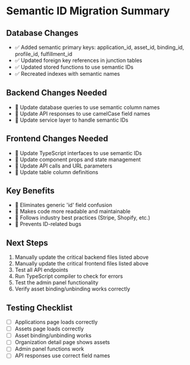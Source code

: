 # Semantic ID Migration Summary

## Database Changes
- ✅ Added semantic primary keys: application_id, asset_id, binding_id, profile_id, fulfillment_id
- ✅ Updated foreign key references in junction tables
- ✅ Updated stored functions to use semantic IDs
- ✅ Recreated indexes with semantic names

## Backend Changes Needed
- 🔄 Update database queries to use semantic column names
- 🔄 Update API responses to use camelCase field names
- 🔄 Update service layer to handle semantic IDs

## Frontend Changes Needed  
- 🔄 Update TypeScript interfaces to use semantic IDs
- 🔄 Update component props and state management
- 🔄 Update API calls and URL parameters
- 🔄 Update table column definitions

## Key Benefits
- 🎯 Eliminates generic 'id' field confusion
- 🎯 Makes code more readable and maintainable
- 🎯 Follows industry best practices (Stripe, Shopify, etc.)
- 🎯 Prevents ID-related bugs

## Next Steps
1. Manually update the critical backend files listed above
2. Manually update the critical frontend files listed above
3. Test all API endpoints
4. Run TypeScript compiler to check for errors
5. Test the admin panel functionality
6. Verify asset binding/unbinding works correctly

## Testing Checklist
- [ ] Applications page loads correctly
- [ ] Assets page loads correctly
- [ ] Asset binding/unbinding works
- [ ] Organization detail page shows assets
- [ ] Admin panel functions work
- [ ] API responses use correct field names
